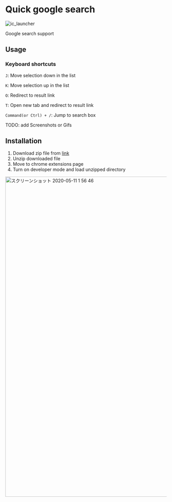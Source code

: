 # Quick google search

![ic_launcher](https://user-images.githubusercontent.com/32691296/81505563-14333b00-932b-11ea-84e0-9bc4f59c1e2a.png)

Google search support

## Usage

### Keyboard shortcuts

`J`: Move selection down in the list

`K`: Move selection up in the list

`O`: Redirect to result link

`T`: Open new tab and redirect to result link

`Command(or Ctrl) + /`: Jump to search box

TODO: add Screenshots or Gifs

## Installation

1. Download zip file from [link](https://github.com/teple/quick-google-search/files/4606148/bundle.zip)
2. Unzip downloaded file
3. Move to chrome extensions page
4. Turn on developer mode and load unzipped directory
<img width="1001" alt="スクリーンショット 2020-05-11 1 56 46" src="https://user-images.githubusercontent.com/32691296/81505575-33ca6380-932b-11ea-9dfb-d2d425aa8f0b.png">

